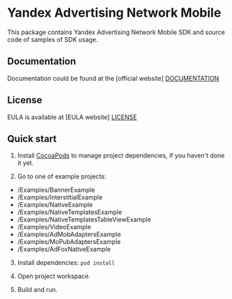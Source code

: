 # Yandex Advertising Network Mobile
This package contains Yandex Advertising Network Mobile SDK and source code of samples of SDK usage.

## Documentation
Documentation could be found at the [official website] [DOCUMENTATION]

## License
EULA is available at [EULA website] [LICENSE] 

## Quick start
1. Install [CocoaPods] to manage project dependencies, if you haven't done it yet.

2. Go to one of example projects:
  * /Examples/BannerExample
  * /Examples/InterstitialExample
  * /Examples/NativeExample
  * /Examples/NativeTemplatesExample
  * /Examples/NativeTemplatesTableViewExample
  * /Examples/VideoExample
  * /Examples/AdMobAdaptersExample
  * /Examples/MoPubAdaptersExample
  * /Examples/AdFoxNativeExample

3. Install dependencies:
```pod install```

4. Open project workspace.

5. Build and run.

[DOCUMENTATION]: https://tech.yandex.ru/mobile-ads/
[LICENSE]: https://legal.yandex.com/partner_ch/
[CocoaPods]: http://cocoapods.org/
